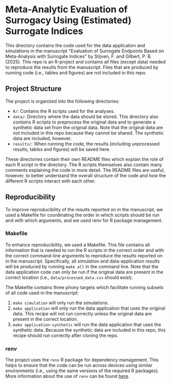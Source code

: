 # Meta-Analytic Evaluation of Surrogacy Using (Estimated) Surrogate Indices

This directory contains the code used for the data application and simulations 
in the manuscript "Evaluation of Surrogate Endpoints Based on Meta-Analysis with 
Surrogate Indices" by Stijven, F. and Gilbert, P. B. (2025). This repo is an
R-project and contains all files (except data) needed to reproduce the results 
from the manuscript. Files that are produced by running code (i.e., tables and
figures) are not included in this repo. 

## Project Structure

The project is organized into the following directories:
* `R/`: Contains the R scripts used for the analyses.
* `data/`: Directory where the data should be stored. This directory also 
  contains R scripts to preprocess the original data and to generate a synthetic 
  data set from the original data. Note that the original data are not included
  in this repo because they cannot be shared. The synthetic data are included, 
  however.
* `results/`: When running the code, the results (including unprocessed results,
  tables and figures) will be saved here.

These directories contain their own README files which explain the role of each
R script in the directory. The R scripts themselves also contain many comments
explaining the code in more detail. The README files are useful, however, to
better understand the overall structure of the code and how the different R
scripts interact with each other.

## Reproducibility

To improve reproducibility of the results reported on in the manuscript, we used
a Makefile for coordinating the order in which scripts should be run and with
which arguments, and we used renv for R package management.

### Makefile

To enhance reproducibility, we used a Makefile. This file contains all
information that is needed to run the R scripts in the correct order and with
the correct command-line arguments to reproduce the results reported on in the
manuscript. Specifically, all simulation and data-application results will be
produced by running `make all` in the command line. Note that the data
application code can only be run if the original data are present in the correct
location (i.e., `data/processed_data.csv` should exist).

The Makefile contains three phony targets which facilitate running subsets of
all code used in the manuscript:

1. `make simulation` will only run the simulations.
2. `make application` will only run the data application that uses the original
data. This recipe will not run correctly unless the original data are present in
the correct location.
4. `make application-synthetic` will run the data application that uses the
synthetic data. Because the synthetic data are included in this repo, this
recipe should run correctly after cloning the repo.

### renv

The project uses the `renv` R package for dependency management. This helps to
ensure that the code can be run across devices using similar environments (i.e.,
using the same versions of the required R packages). More information about the
use of `renv` can be found
[here](https://rstudio.github.io/renv/articles/renv.html).
